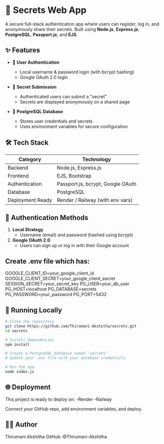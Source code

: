 # 🔐 Secrets Web App

A secure full-stack authentication app where users can register, log in, and anonymously share their secrets. Built using **Node.js**, **Express.js**, **PostgreSQL**, **Passport.js**, and **EJS**.

## ✨ Features

- 🔐 **User Authentication**
  - Local username & password login (with bcrypt hashing)
  - Google OAuth 2.0 login

- 📝 **Secret Submission**
  - Authenticated users can submit a "secret"
  - Secrets are displayed anonymously on a shared page

- 💾 **PostgreSQL Database**
  - Stores user credentials and secrets
  - Uses environment variables for secure configuration

## 🛠️ Tech Stack

| Category         | Technology                        |
|------------------|------------------------------------|
| Backend          | Node.js, Express.js               |
| Frontend         | EJS, Bootstrap                    |
| Authentication   | Passport.js, bcrypt, Google OAuth |
| Database         | PostgreSQL                        |
| Deployment Ready | Render / Railway (with env vars)  |

## 🔐 Authentication Methods

1. **Local Strategy**
   - Username (email) and password (hashed using bcrypt)
2. **Google OAuth 2.0**
   - Users can sign up or log in with their Google account

## Create .env file which has:
GOOGLE_CLIENT_ID=your_google_client_id
GOOGLE_CLIENT_SECRET=your_google_client_secret
SESSION_SECRET=your_secret_key
PG_USER=your_db_user
PG_HOST=localhost
PG_DATABASE=secrets
PG_PASSWORD=your_password
PG_PORT=5432


## 🚀 Running Locally

```bash
# Clone the repository
git clone https://github.com/Thirumani-Akshitha/secrets.git
cd secrets

# Install dependencies
npm install

# Create a PostgreSQL database named 'secrets'
# Update your .env file with your database credentials

# Run the app
node index.js

```
## 🌐 Deployment
This project is ready to deploy on:
-Render
-Railway

Connect your GitHub repo, add environment variables, and deploy.

## 👩‍💻 Author
Thirumani Akshitha
GitHub: @Thirumani-Akshitha




